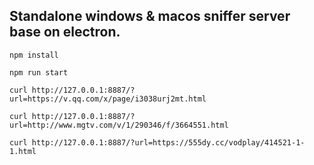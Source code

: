 ## Standalone windows & macos sniffer server base on electron.

`npm install`

`npm run start`

`curl http://127.0.0.1:8887/?url=https://v.qq.com/x/page/i3038urj2mt.html`

`curl http://127.0.0.1:8887/?url=http://www.mgtv.com/v/1/290346/f/3664551.html`

`curl http://127.0.0.1:8887/?url=https://555dy.cc/vodplay/414521-1-1.html`
